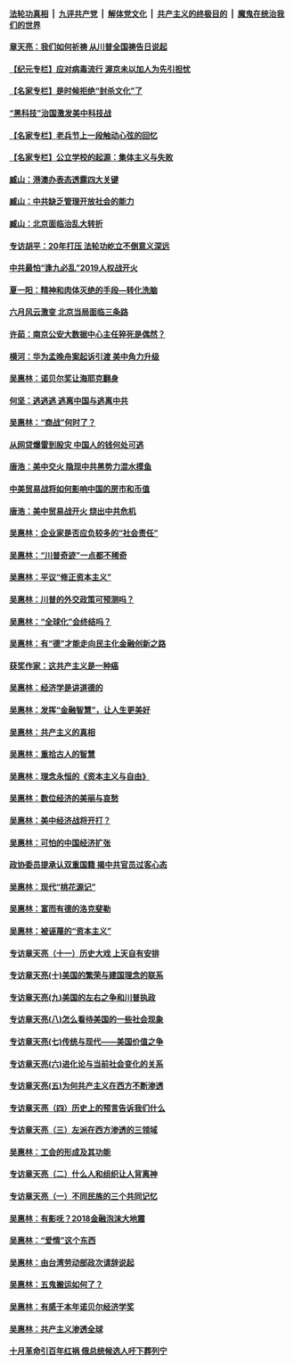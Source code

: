 

####  [法轮功真相](../../../../basic/blob/master/README.md?t=06231602) &nbsp;|&nbsp; [九评共产党](../../../../9ping.md/blob/master/README.md?t=06231602) &nbsp;|&nbsp; [解体党文化](../../../../jtdwh.md/blob/master/README.md?t=06231602)  &nbsp;|&nbsp; [共产主义的终极目的](../../../../gczydzjmd.md/blob/master/README.md?t=06231602) &nbsp;|&nbsp; [魔鬼在统治我们的世界](../../../../mgztzwmdsj.md/blob/master/README.md?t=06231602) 

#### [章天亮：我们如何祈祷 从川普全国祷告日说起](../pages/nsc423/n11944627.md?t=06231602) 

#### [【纪元专栏】应对病毒流行 渥京未以加人为先引担忧](../pages/nsc423/n11875714.md?t=06231602) 

#### [【名家专栏】是时候拒绝“封杀文化”了](../pages/nsc423/n11814093.md?t=06231602) 

#### [“黑科技”治国激发美中科技战](../pages/nsc423/n11638056.md?t=06231602) 

#### [【名家专栏】老兵节上一段触动心弦的回忆](../pages/nsc423/n11646016.md?t=06231602) 

#### [【名家专栏】公立学校的起源：集体主义与失败](../pages/nsc423/n11601833.md?t=06231602) 

#### [臧山：港澳办表态透露四大关键](../pages/nsc423/n11421628.md?t=06231602) 

#### [臧山：中共缺乏管理开放社会的能力](../pages/nsc423/n11407457.md?t=06231602) 

#### [臧山：北京面临治乱大转折](../pages/nsc423/n11406895.md?t=06231602) 

#### [专访胡平：20年打压 法轮功屹立不倒意义深远](../pages/nsc423/n11398800.md?t=06231602) 

#### [中共最怕“逢九必乱”2019人权战开火](../pages/nsc423/n11385248.md?t=06231602) 

#### [夏一阳：精神和肉体灭绝的手段—转化洗脑](../pages/nsc423/n11368250.md?t=06231602) 

#### [六月风云激变 北京当局面临三条路](../pages/nsc423/n11313668.md?t=06231602) 

#### [许茹：南京公安大数据中心主任猝死是偶然？](../pages/nsc423/n11064744.md?t=06231602) 

#### [横河：华为孟晚舟案起诉引渡 美中角力升级](../pages/nsc423/n11027230.md?t=06231602) 

#### [吴惠林：诺贝尔奖让海耶克翻身](../pages/nsc423/n10890049.md?t=06231602) 

#### [何坚：逃逃逃 逃离中国与逃离中共](../pages/nsc423/n10592891.md?t=06231602) 

#### [吴惠林：“商战”何时了？](../pages/nsc423/n10573558.md?t=06231602) 

#### [从网贷爆雷到股灾 中国人的钱何处可逃](../pages/nsc423/n10572800.md?t=06231602) 

#### [唐浩：美中交火 隐现中共黑势力混水摸鱼](../pages/nsc423/n10544040.md?t=06231602) 

#### [中美贸易战将如何影响中国的房市和币值](../pages/nsc423/n10543697.md?t=06231602) 

#### [唐浩：美中贸易战开火 烧出中共危机](../pages/nsc423/n10540126.md?t=06231602) 

#### [吴惠林：企业家是否应负较多的“社会责任”](../pages/nsc423/n10535022.md?t=06231602) 

#### [吴惠林：“川普奇迹”一点都不稀奇](../pages/nsc423/n10512808.md?t=06231602) 

#### [吴惠林：平议“修正资本主义”](../pages/nsc423/n10495724.md?t=06231602) 

#### [吴惠林：川普的外交政策可预测吗？](../pages/nsc423/n10462387.md?t=06231602) 

#### [吴惠林：“全球化”会终结吗？](../pages/nsc423/n10452838.md?t=06231602) 

#### [吴惠林：有“德”才能走向民主化金融创新之路](../pages/nsc423/n10432292.md?t=06231602) 

#### [获奖作家：这共产主义是一种癌](../pages/nsc423/n10431541.md?t=06231602) 

#### [吴惠林：经济学是讲道德的](../pages/nsc423/n10398014.md?t=06231602) 

#### [吴惠林：发挥“金融智慧”，让人生更美好](../pages/nsc423/n10375019.md?t=06231602) 

#### [吴惠林：共产主义的真相](../pages/nsc423/n10351394.md?t=06231602) 

#### [吴惠林：重拾古人的智慧](../pages/nsc423/n10337691.md?t=06231602) 

#### [吴惠林：理念永恒的《资本主义与自由》](../pages/nsc423/n10316274.md?t=06231602) 

#### [吴惠林：数位经济的美丽与哀愁](../pages/nsc423/n10292946.md?t=06231602) 

#### [吴惠林：美中经济战将开打？](../pages/nsc423/n10258825.md?t=06231602) 

#### [吴惠林：可怕的中国经济扩张](../pages/nsc423/n10219147.md?t=06231602) 

#### [政协委员提承认双重国籍 揭中共官员过客心态](../pages/nsc423/n10208809.md?t=06231602) 

#### [吴惠林：现代“桃花源记”](../pages/nsc423/n10185234.md?t=06231602) 

#### [吴惠林：富而有德的洛克斐勒](../pages/nsc423/n10142264.md?t=06231602) 

#### [吴惠林：被诬蔑的“资本主义”](../pages/nsc423/n10124816.md?t=06231602) 

#### [专访章天亮（十一）历史大戏 上天自有安排](../pages/nsc423/n10094905.md?t=06231602) 

#### [专访章天亮(十)美国的繁荣与建国理念的联系](../pages/nsc423/n10094899.md?t=06231602) 

#### [专访章天亮(九)美国的左右之争和川普执政](../pages/nsc423/n10094889.md?t=06231602) 

#### [专访章天亮(八)怎么看待美国的一些社会现象](../pages/nsc423/n10094857.md?t=06231602) 

#### [专访章天亮(七)传统与现代——美国价值之争](../pages/nsc423/n10093140.md?t=06231602) 

#### [专访章天亮(六)进化论与当前社会变化的关系](../pages/nsc423/n10092036.md?t=06231602) 

#### [专访章天亮(五)为何共产主义在西方不断渗透](../pages/nsc423/n10083620.md?t=06231602) 

#### [专访章天亮（四）历史上的预言告诉我们什么](../pages/nsc423/n10083606.md?t=06231602) 

#### [专访章天亮（三）左派在西方渗透的三领域](../pages/nsc423/n10081115.md?t=06231602) 

#### [吴惠林：工会的形成及其功能](../pages/nsc423/n10080633.md?t=06231602) 

#### [专访章天亮（二）什么人和组织让人背离神](../pages/nsc423/n10076637.md?t=06231602) 

#### [专访章天亮（一）不同民族的三个共同记忆](../pages/nsc423/n10074188.md?t=06231602) 

#### [吴惠林：有影呒？2018金融泡沫大地震](../pages/nsc423/n10040534.md?t=06231602) 

#### [吴惠林：“爱情”这个东西](../pages/nsc423/n10019423.md?t=06231602) 

#### [吴惠林：由台湾劳动部政次请辞说起](../pages/nsc423/n9979679.md?t=06231602) 

#### [吴惠林：五鬼搬运如何了？](../pages/nsc423/n9925338.md?t=06231602) 

#### [吴惠林：有感于本年诺贝尔经济学奖](../pages/nsc423/n9871883.md?t=06231602) 

#### [吴惠林：共产主义渗透全球](../pages/nsc423/n9812748.md?t=06231602) 

#### [十月革命引百年红祸 俄总统候选人吁下葬列宁](../pages/nsc423/n9810182.md?t=06231602) 


